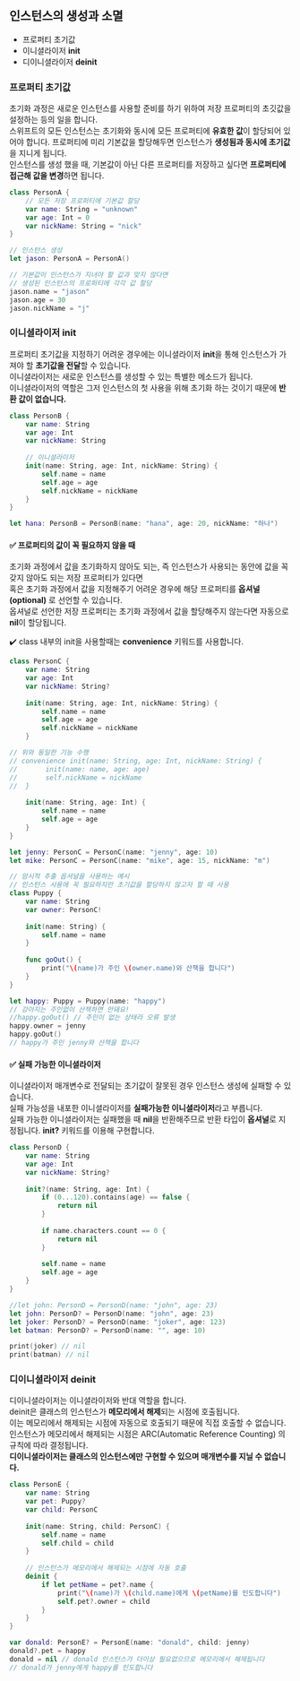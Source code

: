 ## 인스턴스의 생성과 소멸
* 프로퍼티 초기값
* 이니셜라이저 **init**
* 디이니셜라이저 **deinit**

### 프로퍼티 초기값
초기화 과정은 새로운 인스턴스를 사용할 준비를 하기 위하여 저장 프로퍼티의 초깃값을 설정하는 등의 일을 합니다.  
스위프트의 모든 인스턴스는 초기화와 동시에 모든 프로퍼티에 **유효한 값**이 할당되어 있어야 합니다.
프로퍼티에 미리 기본값을 할당해두면 인스턴스가 **생성됨과 동시에 초기값**을 지니게 됩니다.  
인스턴스를 생성 했을 때, 기본값이 아닌 다른 프로퍼티를 저장하고 싶다면 **프로퍼티에 접근해 값을 변경**하면 됩니다.

~~~Swift
class PersonA {
    // 모든 저장 프로퍼티에 기본값 할당
    var name: String = "unknown"
    var age: Int = 0
    var nickName: String = "nick"
}

// 인스턴스 생성
let jason: PersonA = PersonA()

// 기본값이 인스턴스가 지녀야 할 값과 맞지 않다면
// 생성된 인스턴스의 프로퍼티에 각각 값 할당
jason.name = "jason"
jason.age = 30
jason.nickName = "j"
~~~

### 이니셜라이저 init
프로퍼티 초기값을 지정하기 어려운 경우에는 이니셜라이저 **init**을 통해 인스턴스가 가져야 할 **초기값을 전달**할 수 있습니다.  
이니셜라이저는 새로운 인스턴스를 생성할 수 있는 특별한 메소드가 됩니다.  
이니셜라이저의 역할은 그저 인스턴스의 첫 사용을 위해 초기화 하는 것이기 때문에 **반환 값이 없습니다.**   

~~~Swift
class PersonB {
    var name: String
    var age: Int
    var nickName: String
    
    // 이니셜라이저
    init(name: String, age: Int, nickName: String) {
        self.name = name
        self.age = age
        self.nickName = nickName
    }
}

let hana: PersonB = PersonB(name: "hana", age: 20, nickName: "하나")
~~~

#### ✅ 프로퍼티의 값이 꼭 필요하지 않을 때
초기화 과정에서 값을 초기화하지 않아도 되는, 즉 인스턴스가 사용되는 동안에 값을 꼭 갖지 않아도 되는 저장 프로퍼티가 있다면  
혹은 초기화 과정에서 값을 지정해주기 어려운 경우에 해당 프로퍼티를 **옵셔널(optional)** 로 선언할 수 있습니다.   
옵셔널로 선언한 저장 프로퍼티는 초기화 과정에서 값을 할당해주지 않는다면 자동으로 **nil**이 할당됩니다.  

✔️ class 내부의 init을 사용할때는 **convenience** 키워드를 사용합니다.

~~~Swift
class PersonC {
    var name: String
    var age: Int
    var nickName: String?
    
    init(name: String, age: Int, nickName: String) {
        self.name = name
        self.age = age
        self.nickName = nickName
    }

// 위와 동일한 기능 수행
// convenience init(name: String, age: Int, nickName: String) {
//       init(name: name, age: age)
//       self.nickName = nickName
//  }
    
    init(name: String, age: Int) {
        self.name = name
        self.age = age
    }
}

let jenny: PersonC = PersonC(name: "jenny", age: 10)
let mike: PersonC = PersonC(name: "mike", age: 15, nickName: "m")
~~~

~~~Swift
// 암시적 추출 옵셔널을 사용하는 예시
// 인스턴스 사용에 꼭 필요하지만 초기값을 할당하지 않고자 할 때 사용
class Puppy {
    var name: String
    var owner: PersonC!
    
    init(name: String) {
        self.name = name
    }
    
    func goOut() {
        print("\(name)가 주인 \(owner.name)와 산책을 합니다")
    }
}

let happy: Puppy = Puppy(name: "happy")
// 강아지는 주인없이 산책하면 안돼요!
//happy.goOut() // 주인이 없는 상태라 오류 발생
happy.owner = jenny
happy.goOut()
// happy가 주인 jenny와 산책을 합니다
~~~

#### ✅ 실패 가능한 이니셜라이저
이니셜라이저 매개변수로 전달되는 초기값이 잘못된 경우 인스턴스 생성에 실패할 수 있습니다.  
실패 가능성을 내포한 이니셜라이저를 **실패가능한 이니셜라이저**라고 부릅니다.  
실패 가능한 이니셜라이저는 실패했을 때 **nil**을 반환해주므로 반환 타입이 **옵셔널**로 지정됩니다.
**init?** 키워드를 이용해 구현합니다. 

~~~Swift
class PersonD {
    var name: String
    var age: Int
    var nickName: String?
    
    init?(name: String, age: Int) {
        if (0...120).contains(age) == false {
            return nil
        }
        
        if name.characters.count == 0 {
            return nil
        }
        
        self.name = name
        self.age = age
    }
}

//let john: PersonD = PersonD(name: "john", age: 23)
let john: PersonD? = PersonD(name: "john", age: 23)
let joker: PersonD? = PersonD(name: "joker", age: 123)
let batman: PersonD? = PersonD(name: "", age: 10)

print(joker) // nil
print(batman) // nil
~~~

### 디이니셜라이저 deinit
디이니셜라이저는 이니셜라이저와 반대 역할을 합니다.  
deinit은 클래스의 인스턴스가 **메모리에서 해제**되는 시점에 호출됩니다.  
이는 메모리에서 해제되는 시점에 자동으로 호출되기 때문에 직접 호출할 수 없습니다.  
인스턴스가 메모리에서 해제되는 시점은 ARC(Automatic Reference Counting) 의 규칙에 따라 결정됩니다.  
**디이니셜라이저는 클래스의 인스턴스에만 구현할 수 있으며 매개변수를 지닐 수 없습니다.**

~~~Swift
class PersonE {
    var name: String
    var pet: Puppy?
    var child: PersonC
    
    init(name: String, child: PersonC) {
        self.name = name
        self.child = child
    }
    
    // 인스턴스가 메모리에서 해제되는 시점에 자동 호출
    deinit {
        if let petName = pet?.name {
            print("\(name)가 \(child.name)에게 \(petName)를 인도합니다")
            self.pet?.owner = child
        }
    }
}

var donald: PersonE? = PersonE(name: "donald", child: jenny)
donald?.pet = happy
donald = nil // donald 인스턴스가 더이상 필요없으므로 메모리에서 해제됩니다
// donald가 jenny에게 happy를 인도합니다
~~~
